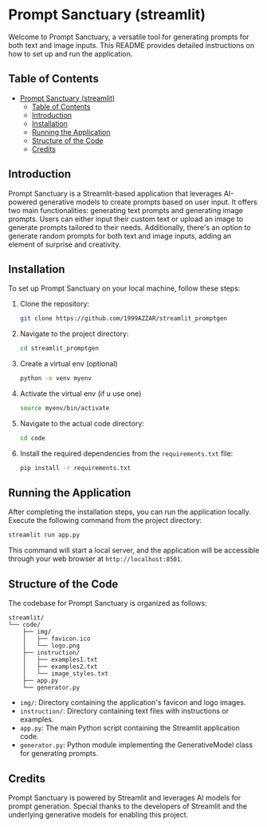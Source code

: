 # Prompt Sanctuary (streamlit)

Welcome to Prompt Sanctuary, a versatile tool for generating prompts for both text and image inputs. This README provides detailed instructions on how to set up and run the application.

## Table of Contents

- [Prompt Sanctuary (streamlit)](#prompt-sanctuary-streamlit)
  - [Table of Contents](#table-of-contents)
  - [Introduction](#introduction)
  - [Installation](#installation)
  - [Running the Application](#running-the-application)
  - [Structure of the Code](#structure-of-the-code)
  - [Credits](#credits)

## Introduction

Prompt Sanctuary is a Streamlit-based application that leverages AI-powered generative models to create prompts based on user input. It offers two main functionalities: generating text prompts and generating image prompts. Users can either input their custom text or upload an image to generate prompts tailored to their needs. Additionally, there's an option to generate random prompts for both text and image inputs, adding an element of surprise and creativity.

## Installation

To set up Prompt Sanctuary on your local machine, follow these steps:

1. Clone the repository:

   ```bash
   git clone https://github.com/1999AZZAR/streamlit_promptgen
   ```

2. Navigate to the project directory:

   ```bash
   cd streamlit_promptgen
   ```

3. Create a virtual env (optional)

    ```bash
    python -m venv myenv
    ```

4. Activate the virtual env (if u use one)

   ```bash
   source myenv/bin/activate
    ```

5. Navigate to the actual code directory:

   ```bash
   cd code
   ```

6. Install the required dependencies from the `requirements.txt` file:

   ```bash
   pip install -r requirements.txt
   ```

## Running the Application

After completing the installation steps, you can run the application locally. Execute the following command from the project directory:

```bash
streamlit run app.py
```

This command will start a local server, and the application will be accessible through your web browser at `http://localhost:8501`.

## Structure of the Code

The codebase for Prompt Sanctuary is organized as follows:

```text
streamlit/
└── code/
    ├── img/
    │   ├── favicon.ico
    │   └── logo.png
    ├── instruction/
    │   ├── examples1.txt
    │   ├── examples2.txt
    │   └── image_styles.txt
    ├── app.py
    └── generator.py
```

- `img/`: Directory containing the application's favicon and logo images.
- `instruction/`: Directory containing text files with instructions or examples.
- `app.py`: The main Python script containing the Streamlit application code.
- `generator.py`: Python module implementing the GenerativeModel class for generating prompts.

## Credits

Prompt Sanctuary is powered by Streamlit and leverages AI models for prompt generation. Special thanks to the developers of Streamlit and the underlying generative models for enabling this project.
